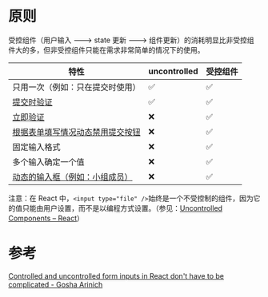 # 原则

受控组件（用户输入 ---> state 更新 ---> 组件更新）的消耗明显比非受控组件大的多，但非受控组件只能在需求非常简单的情况下的使用。

| 特性                                                                                 | uncontrolled | 受控组件 |
| ---------------------------------------------------------------------------------- | ------------ | ---- |
| 只用一次（例如：只在提交时使用）                                                                   | ✅            | ✅    |
| [提交时验证](https://goshakkk.name/submit-time-validation-react/)                       | ✅            | ✅    |
| [立即验证](https://goshakkk.name/instant-form-fields-validation-react/)                | ❌            | ✅    |
| [根据表单填写情况动态禁用提交按钮](https://goshakkk.name/form-recipe-disable-submit-button-react/) | ❌            | ✅    |
| 固定输入格式                                                                             | ❌            | ✅    |
| 多个输入确定一个值                                                                          | ❌            | ✅    |
| [动态的输入框（例如：小组成员）](https://goshakkk.name/array-form-inputs/)                        | ❌            | ✅    |

注意：在 React 中，`<input type="file" />`始终是一个不受控制的组件，因为它的值只能由用户设置，而不是以编程方式设置。（参见：[Uncontrolled Components – React](https://reactjs.org/docs/uncontrolled-components.html)）

# 参考

[Controlled and uncontrolled form inputs in React don't have to be complicated - Gosha Arinich](https://goshakkk.name/controlled-vs-uncontrolled-inputs-react/)
